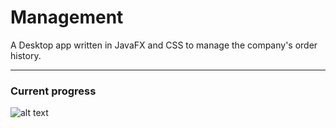 # Management
A Desktop app written in JavaFX and CSS to manage the company's order history.

---

### Current progress
![alt text](https://imgur.com/2qdevmF.png)

